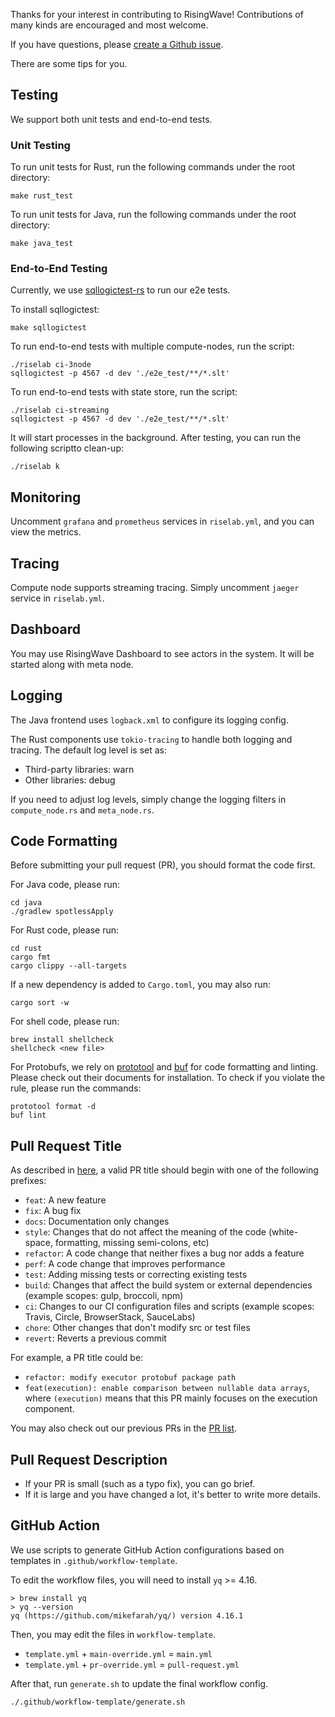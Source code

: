 Thanks for your interest in contributing to RisingWave! Contributions of many kinds are encouraged and most welcome.

If you have questions, please [create a Github issue](https://github.com/singularity-data/risingwave-dev/issues/new/choose).

There are some tips for you.

## Testing

We support both unit tests and end-to-end tests.

### Unit Testing

To run unit tests for Rust, run the following commands under the root directory:

```shell
make rust_test
```

To run unit tests for Java, run the following commands under the root directory:

```shell
make java_test
```

### End-to-End Testing

Currently, we use [sqllogictest-rs](https://github.com/singularity-data/sqllogictest-rs) to run our e2e tests.

To install sqllogictest:

```shell
make sqllogictest
```

To run end-to-end tests with multiple compute-nodes, run the script:

```shell
./riselab ci-3node
sqllogictest -p 4567 -d dev './e2e_test/**/*.slt'
```

To run end-to-end tests with state store, run the script:

```shell
./riselab ci-streaming
sqllogictest -p 4567 -d dev './e2e_test/**/*.slt'
```

It will start processes in the background. After testing, you can run the following scriptto clean-up:

```shell
./riselab k
```

## Monitoring

Uncomment `grafana` and `prometheus` services in `riselab.yml`, and you can view the metrics.

## Tracing

Compute node supports streaming tracing. Simply uncomment `jaeger` service in `riselab.yml`.

## Dashboard

You may use RisingWave Dashboard to see actors in the system. It will be started along with meta node.

## Logging

The Java frontend uses `logback.xml` to configure its logging config.

The Rust components use `tokio-tracing` to handle both logging and tracing. The default log level is set as:

* Third-party libraries: warn
* Other libraries: debug

If you need to adjust log levels, simply change the logging filters in `compute_node.rs` and `meta_node.rs`.

## Code Formatting

Before submitting your pull request (PR), you should format the code first.

For Java code, please run:

```shell
cd java
./gradlew spotlessApply
```

For Rust code, please run:

```shell
cd rust
cargo fmt
cargo clippy --all-targets
```

If a new dependency is added to `Cargo.toml`, you may also run:

```shell
cargo sort -w
```

For shell code, please run:

```shell
brew install shellcheck
shellcheck <new file>
```

For Protobufs, we rely on [prototool](https://github.com/uber/prototool#prototool-format) and [buf](https://docs.buf.build/installation) for code formatting and linting. Please check out their documents for installation. To check if you violate the rule, please run the commands:

```shell
prototool format -d
buf lint
```

## Pull Request Title

As described in [here](https://github.com/commitizen/conventional-commit-types/blob/master/index.json), a valid PR title should begin with one of the following prefixes:

- `feat`: A new feature
- `fix`: A bug fix
- `docs`: Documentation only changes
- `style`: Changes that do not affect the meaning of the code (white-space, formatting, missing semi-colons, etc)
- `refactor`: A code change that neither fixes a bug nor adds a feature
- `perf`: A code change that improves performance
- `test`: Adding missing tests or correcting existing tests
- `build`: Changes that affect the build system or external dependencies (example scopes: gulp, broccoli, npm)
- `ci`: Changes to our CI configuration files and scripts (example scopes: Travis, Circle, BrowserStack, SauceLabs)
- `chore`: Other changes that don't modify src or test files
- `revert`: Reverts a previous commit

For example, a PR title could be:

- `refactor: modify executor protobuf package path`
- `feat(execution): enable comparison between nullable data arrays`, where `(execution)` means that this PR mainly focuses on the execution component.

You may also check out our previous PRs in the [PR list](https://github.com/singularity-data/risingwave-dev/pulls).

## Pull Request Description

- If your PR is small (such as a typo fix), you can go brief.
- If it is large and you have changed a lot, it's better to write more details.

## GitHub Action

We use scripts to generate GitHub Action configurations based on templates in `.github/workflow-template`.

To edit the workflow files, you will need to install `yq` >= 4.16.

```shell
> brew install yq
> yq --version
yq (https://github.com/mikefarah/yq/) version 4.16.1
```

Then, you may edit the files in `workflow-template`.

* `template.yml` + `main-override.yml` = `main.yml`
* `template.yml` + `pr-override.yml` = `pull-request.yml`

After that, run `generate.sh` to update the final workflow config.

```shell
./.github/workflow-template/generate.sh
```
